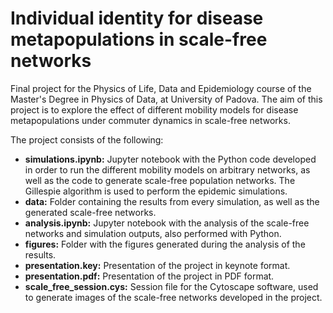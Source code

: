 # Individual identity for disease metapopulations in scale-free networks
Final project for the Physics of Life, Data and Epidemiology course of the Master's Degree in Physics of Data, at University of Padova. The aim of this project is to explore the effect of different mobility models for disease metapopulations under commuter dynamics in scale-free networks. 

The project consists of the following:
- **simulations.ipynb:** Jupyter notebook with the Python code developed in order to run the different mobility models on arbitrary networks, as well as the code to generate scale-free population networks. The Gillespie algorithm is used to perform the epidemic simulations.
- **data:** Folder containing the results from every simulation, as well as the generated scale-free networks.
- **analysis.ipynb:** Jupyter notebook with the analysis of the scale-free networks and simulation outputs, also performed with Python. 
- **figures:** Folder with the figures generated during the analysis of the results.
- **presentation.key:** Presentation of the project in keynote format.
- **presentation.pdf:** Presentation of the project in PDF format.
- **scale_free_session.cys:** Session file for the Cytoscape software, used to generate images of the scale-free networks developed in the project.